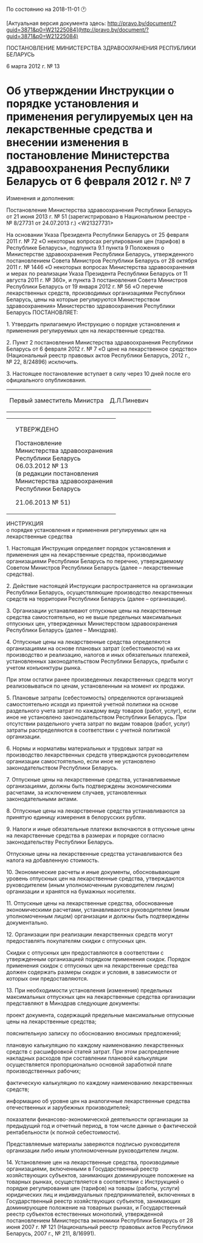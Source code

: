 По состоянию на 2018-11-01 &#x1F550;

[Актуальная версия документа здесь: http://pravo.by/document/?guid=3871&p0=W21225084](http://pravo.by/document/?guid=3871&p0=W21225084)

<p>ПОСТАНОВЛЕНИЕ МИНИСТЕРСТВА ЗДРАВООХРАНЕНИЯ РЕСПУБЛИКИ БЕЛАРУСЬ</p>
<p>6 марта 2012 г. № 13</p>
<h1>Об утверждении Инструкции о порядке установления и применения регулируемых цен на лекарственные средства и внесении изменения в постановление Министерства здравоохранения Республики Беларусь от 6 февраля 2012 г. № 7</h1>
<p>Изменения и дополнения:</p>
<p>Постановление Министерства здравоохранения Республики Беларусь от 21 июня 2013 г. № 51 (зарегистрировано в Национальном реестре - № 8/27731 от 24.07.2013 г.) &lt;W21327731&gt;</p>
<p></p>
<p>На основании Указа Президента Республики Беларусь от 25 февраля 2011 г. № 72 «О некоторых вопросах регулирования цен (тарифов) в Республике Беларусь», подпункта 9.1 пункта 9 Положения о Министерстве здравоохранения Республики Беларусь, утвержденного постановлением Совета Министров Республики Беларусь от 28 октября 2011 г. № 1446 «О некоторых вопросах Министерства здравоохранения и мерах по реализации Указа Президента Республики Беларусь от 11 августа 2011 г. № 360», и пункта 3 постановления Совета Министров Республики Беларусь от 19 января 2012 г. № 56 «О перечне лекарственных средств, производимых организациями Республики Беларусь, цены на которые регулируются Министерством здравоохранения» Министерство здравоохранения Республики Беларусь ПОСТАНОВЛЯЕТ:</p>
<p>1. Утвердить прилагаемую Инструкцию о порядке установления и применения регулируемых цен на лекарственные средства.</p>
<p>2. Пункт 2 постановления Министерства здравоохранения Республики Беларусь от 6 февраля 2012 г. № 7 «О цене на лекарственное средство» (Национальный реестр правовых актов Республики Беларусь, 2012 г., № 22, 8/24896) исключить.</p>
<p>3. Настоящее постановление вступает в силу через 10 дней после его официального опубликования.</p>
<p></p>
<table><tr>
<td><p>Первый заместитель Министра</p></td>
<td><p>Д.Л.Пиневич</p></td>
</tr></table>
<p></p>
<table><tr>
<td><p></p></td>
<td>
<p>УТВЕРЖДЕНО</p>
<p>Постановление<br>Министерства здравоохранения<br>Республики Беларусь<br>06.03.2012 № 13<br>(в редакции постановления<br>Министерства здравоохранения<br>Республики Беларусь</p>
<p>21.06.2013 № 51)</p>
</td>
</tr></table>
<p>ИНСТРУКЦИЯ<br>о порядке установления и применения регулируемых цен на лекарственные средства</p>
<p>1. Настоящая Инструкция определяет порядок установления и применения цен на лекарственные средства, производимые организациями Республики Беларусь по перечню, утверждаемому Советом Министров Республики Беларусь (далее – лекарственные средства).</p>
<p>2. Действие настоящей Инструкции распространяется на организации Республики Беларусь, осуществляющие производство лекарственных средств на территории Республики Беларусь (далее – организации).</p>
<p>3. Организации устанавливают отпускные цены на лекарственные средства самостоятельно, но не выше предельных максимальных отпускных цен, утвержденных Министерством здравоохранения Республики Беларусь (далее – Минздрав).</p>
<p>4. Отпускные цены на лекарственные средства определяются организациями на основе плановых затрат (себестоимости) на их производство и реализацию, налогов и иных обязательных платежей, установленных законодательством Республики Беларусь, прибыли с учетом конъюнктуры рынка.</p>
<p>При этом остатки ранее произведенных лекарственных средств могут реализовываться по ценам, установленным на момент их продажи.</p>
<p>5. Плановые затраты (себестоимость) определяются организацией самостоятельно исходя из принятой учетной политики на основе раздельного учета затрат по каждому виду товаров (работ, услуг), если иное не установлено законодательством Республики Беларусь. При отсутствии раздельного учета затрат по видам товаров (работ, услуг) затраты распределяются в соответствии с учетной политикой организации.</p>
<p>6. Нормы и нормативы материальных и трудовых затрат на производство лекарственных средств утверждаются руководителем организации самостоятельно, если иное не установлено законодательством Республики Беларусь.</p>
<p>7. Отпускные цены на лекарственные средства, устанавливаемые организациями, должны быть подтверждены экономическими расчетами, за исключением случаев, установленных законодательными актами.</p>
<p>8. Отпускные цены на лекарственные средства устанавливаются за принятую единицу измерения в белорусских рублях.</p>
<p>9. Налоги и иные обязательные платежи включаются в отпускные цены на лекарственные средства в размерах и порядке согласно законодательству Республики Беларусь.</p>
<p>Отпускные цены на лекарственные средства устанавливаются без налога на добавленную стоимость.</p>
<p>10. Экономические расчеты и иные документы, обосновывающие уровень отпускных цен на лекарственные средства, утверждаются руководителем (иным уполномоченным руководителем лицом) организации и хранятся на бумажных носителях.</p>
<p>11. Отпускные цены на лекарственные средства, обоснованные экономическими расчетами, устанавливаются руководителем (иным уполномоченным лицом) организации и должны быть подтверждены документально.</p>
<p>12. Организации при реализации лекарственных средств могут предоставлять покупателям скидки с отпускных цен.</p>
<p>Скидки с отпускных цен предоставляются в соответствии с утвержденным организацией порядком применения скидок. Порядок применения скидок с отпускных цен на лекарственные средства должен содержать размеры скидок и условия, в зависимости от которых они предоставляются.</p>
<p>13. При необходимости установления (изменения) предельных максимальных отпускных цен на лекарственные средства организации представляют в Минздрав следующие документы:</p>
<p>проект документа, содержащий предельные максимальные отпускные цены на лекарственные средства;</p>
<p>пояснительную записку по обоснованию вносимых предложений;</p>
<p>плановую калькуляцию по каждому наименованию лекарственных средств с расшифровкой статей затрат. При этом распределение накладных расходов при составлении плановой калькуляции осуществляется пропорционально основной заработной плате производственных рабочих;</p>
<p>фактическую калькуляцию по каждому наименованию лекарственных средств;</p>
<p>информацию об уровне цен на аналогичные лекарственные средства отечественных и зарубежных производителей;</p>
<p>показатели финансово-экономической деятельности организации за предыдущий год и отчетный период, в том числе данные о фактической рентабельности (к полной себестоимости).</p>
<p>Представляемые материалы заверяются подписью руководителя организации либо иным уполномоченным руководителем лицом.</p>
<p>14. Установление цен на лекарственные средства, производимые организациями, включенными в Государственный реестр хозяйствующих субъектов, занимающих доминирующее положение на товарных рынках, осуществляется в соответствии с Инструкцией о порядке регулирования цен (тарифов) на товары (работы, услуги) юридических лиц и индивидуальных предпринимателей, включенных в Государственный реестр хозяйствующих субъектов, занимающих доминирующее положение на товарных рынках, и Государственный реестр субъектов естественных монополий, утвержденной постановлением Министерства экономики Республики Беларусь от 28 июня 2007 г. № 121 (Национальный реестр правовых актов Республики Беларусь, 2007 г., № 211, 8/16991).</p>